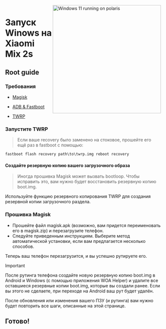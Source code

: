 <img align="right" src="https://github.com/n00b69/woa-polaris/blob/main/polaris.png" width="350" alt="Windows 11 running on polaris">

# Запуск Winows на Xiaomi Mix 2s

## Root guide

### Требования 
- [Magisk](https://github.com/topjohnwu/Magisk/releases/latest)

- [ADB & Fastboot](https://developer.android.com/studio/releases/platform-tools)

- [TWRP](https://github.com/n00b69/woa-polaris/releases/download/Files/twrp.img)

### Запустите TWRP
> Если ваше recovery было заменено на стоковое, прошейте его ещё раз в fastboot с помощью:
```cmd
fastboot flash recovery path\to\twrp.img reboot recovery 
```

#### Создайте резервную копию вашего загрузочного образа
> Иногда прошивка Magisk может вызвать bootloop. Чтобы исправить это, вам нужно будет восстановить резервную копию boot.img.

Используйте функцию резервного копирования TWRP для создания резервной копии загрузочного раздела.

### Прошивка Magisk
- Прошейте файл magisk.apk (возможно, вам придется переименовать его в magisk.zip) и перезагрузите телефон.
- Следуйте приведенным инструкциям. Выберите метод автоматической установки, если вам предлагается несколько способов.

Теперь ваш телефон перезагрузится, и вы успешно рутируете его.

> [!IMPORTANT]
> После рутинга телефона создайте новую резервную копию boot.img в Android и Windows (с помощью приложения WOA Helper) и удалите все оставшиеся резервные копии boot.img, которые вы создали ранее. Если вы этого не сделаете, при переходе на Android ваш рут будет удалён.
> 
> После обновления или изменения вашего ПЗУ (и рутинга) вам нужно будет повторить все шаги, описанные на этой странице.

## Готово!
